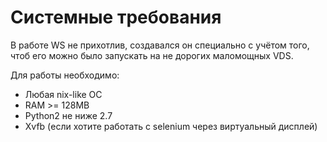 # Системные требования

В работе WS не прихотлив, создавался он специально с учётом того, чтоб его можно было запускать на не дорогих маломощных VDS.

Для работы необходимо:

* Любая nix-like ОС 
* RAM &gt;= 128MB 
* Python2 не ниже 2.7 
* Xvfb \(если хотите работать с selenium через виртуальный дисплей\)

